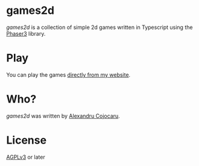 # games2d

*games2d* is a collection of simple 2d games written in Typescript using the [Phaser3](https://phaser.io) library.

# Play

You can play the games [directly from my website](https://xojoc.pw/games2d).

# Who?

*games2d* was written by [Alexandru Cojocaru](https://xojoc.pw).

# License

[AGPLv3](https://www.gnu.org/licenses/agpl-3.0.en.html) or later
